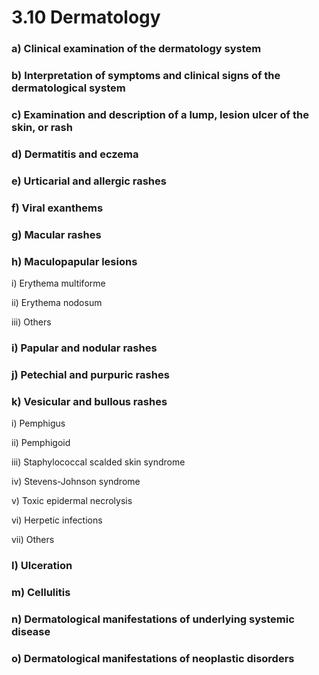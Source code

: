 # 3.10 Dermatology

### a\)  Clinical examination of the dermatology system

### b\)  Interpretation of symptoms and clinical signs of the dermatological system

### c\)  Examination and description of a lump, lesion ulcer of the skin, or rash

### d\)  Dermatitis and eczema

### e\)  Urticarial and allergic rashes

### f\)  Viral exanthems

### g\)  Macular rashes

### h\)  Maculopapular lesions

i\)  Erythema multiforme

ii\)  Erythema nodosum

iii\) Others

### i\)  Papular and nodular rashes

### j\)  Petechial and purpuric rashes

### k\)  Vesicular and bullous rashes

i\)  Pemphigus

ii\)  Pemphigoid

iii\)  Staphylococcal scalded skin syndrome

iv\)  Stevens-Johnson syndrome

v\)  Toxic epidermal necrolysis

vi\)  Herpetic infections

vii\)  Others

### l\)  Ulceration

### m\)  Cellulitis

### n\)  Dermatological manifestations of underlying systemic disease

### o\)  Dermatological manifestations of neoplastic disorders

